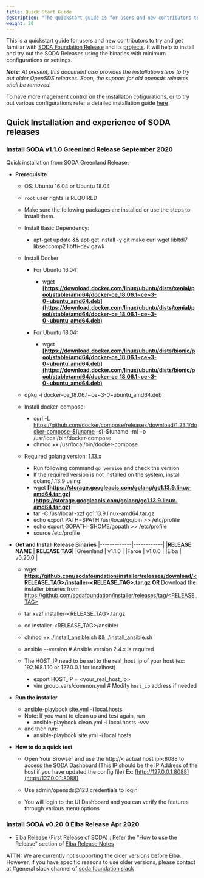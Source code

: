 ```yaml
---
title: Quick Start Guide
description: "The quickstart guide is for users and new contributors to get familiar with SODA Foundation, by installing a simple containerized local cluster. It also gives the installation steps for old OpenSDS versions"
weight: 20
---
```


This is a quickstart guide for users and new contributors to try and get familiar with [SODA Foundation Release](https://github.com/sodafoundation/releases) and its [projects](https://github.com/sodafoundation). It will help to install and try out the SODA Releases using the binaries with minimum configurations or settings.

***Note**: *At present, this document also provides the installation steps to try out older OpenSDS releases. Soon, the support for old opensds releases shall be removed.**

To have more magement control on the installaton cofigurations,  or to try out various configurations refer a detailed installation guide [here](/soda-gettingstarted/installation)

## Quick Installation and experience of SODA releases
### Install SODA v1.1.0 Greenland Release September 2020
Quick installation from SODA Greenland Release:

 - **Prerequisite**
	 - OS: Ubuntu 16.04 or Ubuntu 18.04
	 - `root` user rights is REQUIRED 
    -   Make sure the following packages are installed or use the steps to install them.
    - Install Basic Dependency:
	    - apt-get update && apt-get install -y git make curl wget libltdl7 libseccomp2 libffi-dev gawk
	    
   - Install Docker
   	 - For Ubuntu 16.04:
	    - wget **[https://download.docker.com/linux/ubuntu/dists/xenial/pool/stable/amd64/docker-ce_18.06.1~ce~3-0~ubuntu_amd64.deb](https://download.docker.com/linux/ubuntu/dists/xenial/pool/stable/amd64/docker-ce_18.06.1~ce~3-0~ubuntu_amd64.deb)**
	
	 - For Ubuntu 18.04:
	    - wget **[https://download.docker.com/linux/ubuntu/dists/bionic/pool/stable/amd64/docker-ce_18.06.1~ce~3-0~ubuntu_amd64.deb](https://download.docker.com/linux/ubuntu/dists/bionic/pool/stable/amd64/docker-ce_18.06.1~ce~3-0~ubuntu_amd64.deb)**
	    
    - dpkg -i docker-ce_18.06.1~ce~3-0~ubuntu_amd64.deb
    - Install docker-compose:
	    -   curl -L https://github.com/docker/compose/releases/download/1.23.1/docker-compose-$(uname -s)-$(uname -m) -o /usr/local/bin/docker-compose
		-   chmod +x /usr/local/bin/docker-compose
    -   Required golang version: 1.13.x
	    -   Run following command `go version` and check the version
	    -   If the required version is not installed on the system, install golang,1.13.9 using:
		   - wget **[https://storage.googleapis.com/golang/go1.13.9.linux-amd64.tar.gz](https://storage.googleapis.com/golang/go1.13.9.linux-amd64.tar.gz)**
		- tar -C /usr/local -xzf go1.13.9.linux-amd64.tar.gz
		- echo export PATH=$PATH:/usr/local/go/bin >> /etc/profile
		- echo export GOPATH=$HOME/gopath >> /etc/profile
		- source /etc/profile

 - **Get and Install Release Binaries**
		|-------------|------------|
        |**RELEASE NAME** | **RELEASE TAG**|
		|Greenland        | v1.1.0         |
		|Faroe            | v1.0.0         |
		|Elba             | v0.20.0        |
    	
	 - wget  **[https://github.com/sodafoundation/installer/releases/download/<RELEASE_TAG>/installer-<RELEASE_TAG>.tar.gz](https://github.com/sodafoundation/installer/releases/download/<RELEASE_TAG>/installer-<RELEASE_TAG>.tar.gz)**
 **OR** Download the installer binaries from  
 [https://github.com/sodafoundation/installer/releases/tag/<RELEASE_TAG>](https://github.com/sodafoundation/installer/releases/tag/<RELEASE_TAG>)

	 - tar xvzf installer-<RELEASE_TAG>.tar.gz
	 - cd installer-<RELEASE_TAG>/ansible/
	 - chmod +x ./install_ansible.sh && ./install_ansible.sh
	 - ansible --version # Ansible version 2.4.x is required
	 - The HOST_IP need to be set to the real_host_ip of your host (ex: 192.168.1.10 or 127.0.0.1 for localhost)
		 - export HOST_IP = <your_real_host_ip>
		 - vim group_vars/common.yml # Modify `host_ip` address if needed

 - **Run the installer**
	 - ansible-playbook site.yml -i local.hosts
	 - Note: If you want to clean up and test again, run
		 - ansible-playbook clean.yml -i local.hosts -vvv
	 - and then run:
		 - ansible-playbook site.yml -i local.hosts
 -   **How to do a quick test**
		- Open Your Browser and use the http://< actual host ip>:8088 to access the SODA Dashboard
    (This IP should be the IP Address of the host if you have updated the config file) Ex: [http://127.0.0.1:8088](http://127.0.0.1:8088)
  
	 - Use admin/opensds@123 credentials to login
     -   You will login to the UI Dashboard and you can verify the features through various menu options



### Install SODA v0.20.0 Elba Release Apr 2020
 - Elba Release (First Release of SODA) : Refer the "How to use the Release" section of [Elba Release Notes](https://github.com/sodafoundation/releases/releases/tag/v0.20.0)
 

ATTN: We are currently not supporting the older versions before Elba. However, if you have specific reasons to use older versions, please contact at #general  slack channel of [soda foundation slack](https://sodafoundation.io/slack)

